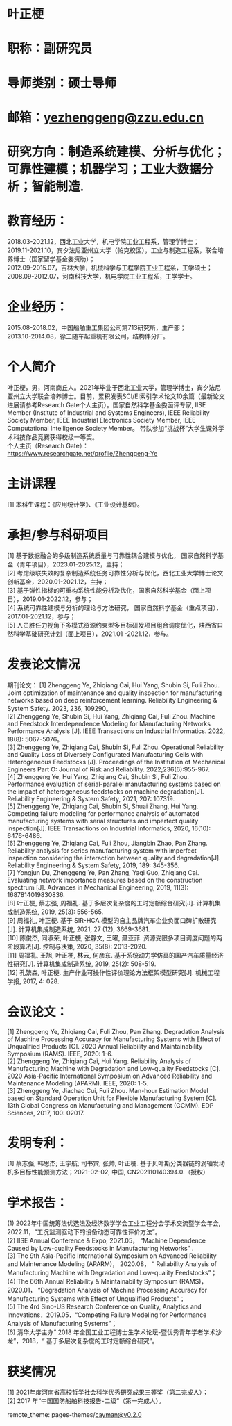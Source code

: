 # 叶正梗

# 职称：副研究员
# 导师类别：硕士导师
# 邮箱：yezhenggeng@zzu.edu.cn
# 研究方向：制造系统建模、分析与优化；可靠性建模；机器学习；工业大数据分析；智能制造. 
# 教育经历：
2018.03-2021.12，西北工业大学，机电学院工业工程系，管理学博士；<br>
2019.11-2021.10，宾夕法尼亚州立大学（帕克校区），工业与制造工程系，联合培养博士（国家留学基金委资助）；<br>
2012.09-2015.07，吉林大学，机械科学与工程学院工业工程系，工学硕士；<br>
2008.09-2012.07，河南科技大学，机电学院工业工程系，工学学士。<br>
# 企业经历：
2015.08-2018.02，中国船舶重工集团公司第713研究所，生产部；<br>
2013.10-2014.08，徐工随车起重机有限公司，结构件分厂。<br>

# 个人简介
叶正梗，男，河南商丘人。2021年毕业于西北工业大学，管理学博士，宾夕法尼亚州立大学联合培养博士。目前，累积发表SCI/EI索引学术论文10余篇（最新论文进展请参考Research Gate个人主页）。国家自然科学基金委函评专家, IISE Member (Institute of Industrial and Systems Engineers), IEEE Reliability Society Member, IEEE Industrial Electronics Society Member, IEEE Computational Intelligence Society Member。
带队参加“挑战杯”大学生课外学术科技作品竞赛获得校级一等奖。<br>
个人主页（Research Gate）： https://www.researchgate.net/profile/Zhenggeng-Ye

# 主讲课程
[1]	本科生课程：《应用统计学》、《工业设计基础》。


# 承担/参与科研项目
[1]	基于数据融合的多级制造系统质量与可靠性耦合建模与优化， 国家自然科学基金（青年项目），2023.01-2025.12，主持；<br>
[2]	考虑级联失效的复杂制造系统任务可靠性分析与优化，西北工业大学博士论文创新基金，2020.01-2021.12，主持；<br>
[3]	基于弹性指标的可重构系统性能分析及优化，国家自然科学基金（面上项目），2019.01-2022.12，参与；<br>
[4]	系统可靠性建模与分析的理论与方法研究， 国家自然科学基金（重点项目），2017.01-2021.12，参与；<br>
[5]	人员胜任力视角下多模式资源约束型多目标研发项目组合调度优化，陕西省自然科学基础研究计划（面上项目），2021.01 -2021.12，参与。<br>

# 发表论文情况
期刊论文：
[1] Zhenggeng Ye, Zhiqiang Cai, Hui Yang, Shubin Si, Fuli Zhou. Joint optimization of maintenance and quality inspection for manufacturing networks based on deep reinforcement learning. Reliability Engineering & System Safety. 2023, 236, 109290。<br>
[2] Zhenggeng Ye, Shubin Si, Hui Yang, Zhiqiang Cai, Fuli Zhou. Machine and Feedstock Interdependence Modeling for Manufacturing Networks Performance Analysis [J]. IEEE Transactions on Industrial Informatics. 2022, 18(8): 5067-5076。<br>
[3] Zhenggeng Ye, Zhiqiang Cai, Shubin Si, Fuli Zhou. Operational Reliability and Quality Loss of Diversely Configurated Manufacturing Cells with Heterogeneous Feedstocks [J]. Proceedings of the Institution of Mechanical Engineers Part O: Journal of Risk and Reliability. 2022;236(6):955-967.<br>
[4] Zhenggeng Ye, Hui Yang, Zhiqiang Cai, Shubin Si, Fuli Zhou. Performance evaluation of serial-parallel manufacturing systems based on the impact of heterogeneous feedstocks on machine degradation[J]. Reliability Engineering & System Safety, 2021, 207: 107319.<br> 
[5] Zhenggeng Ye, Zhiqiang Cai, Shubin Si, Shuai Zhang, Hui Yang. Competing failure modeling for performance analysis of automated manufacturing systems with serial structures and imperfect quality inspection[J]. IEEE Transactions on Industrial Informatics, 2020, 16(10): 6476-6486. <br>
[6] Zhenggeng Ye, Zhiqiang Cai, Fuli Zhou, Jiangbin Zhao, Pan Zhang. Reliability analysis for series manufacturing system with imperfect inspection considering the interaction between quality and degradation[J]. Reliability Engineering & System Safety, 2019, 189: 345-356. <br>
[7] Yongjun Du, Zhenggeng Ye, Pan Zhang, Yaqi Guo, Zhiqiang Cai. Evaluating network importance measures based on the construction spectrum [J]. Advances in Mechanical Engineering, 2019, 11(3): 1687814019830836. <br>
[8] 叶正梗, 蔡志强, 周福礼. 基于多层次复杂度的工时定额综合研究[J]. 计算机集成制造系统, 2019, 25(3): 556-565.<br>
[9] 周福礼, 叶正梗. 基于 SIR-HCA 模型的自主品牌汽车企业负面口碑扩散研究[J]. 计算机集成制造系统, 2021, 27 (12), 3669-3681.<br>
[10] 陈俊杰, 同淑荣, 叶正梗, 张静文, 王曜, 聂亚菲. 资源受限多项目调度问题的两阶段算法[J]. 控制与决策, 2020, 35(8): 2013-2020. <br>
[11] 周福礼, 王旭, 叶正梗, 林云, 何彦东. 基于系统动力学仿真的国产汽车质量经济性研究[J]. 计算机集成制造系统, 2019, 25(2): 508-519. <br>
[12] 孔繁森, 叶正梗. 生产作业可操作性评价理论方法框架模型研究[J]. 机械工程学报, 2017, 4: 028.<br>

# 会议论文： 
[1] Zhenggeng Ye, Zhiqiang Cai, Fuli Zhou, Pan Zhang. Degradation Analysis of Machine Processing Accuracy for Manufacturing Systems with Effect of Unqualified Products [C]. 2020 Annual Reliability and Maintainability Symposium (RAMS). IEEE, 2020: 1-6. <br>
[2] Zhenggeng Ye, Zhiqiang Cai, Hui Yang. Reliability Analysis of Manufacturing Machine with Degradation and Low-quality Feedstocks [C]. 2020 Asia-Pacific International Symposium on Advanced Reliability and Maintenance Modeling (APARM). IEEE, 2020: 1-5.<br>
[3] Zhenggeng Ye, Jiachao Cui, Fuli Zhou. Man-hour Estimation Model based on Standard Operation Unit for Flexible Manufacturing System [C]. 13th Global Congress on Manufacturing and Management (GCMM). EDP Sciences, 2017, 100: 02017. <br>

# 发明专利：
[1] 蔡志强; 韩思杰; 王宇航; 司书宾; 张帅; 叶正梗. 基于贝叶斯分类器链的涡轴发动机多目标性能预测方法；2021-02-02, 中国, CN202110140394.0.（授权）

# 学术报告：
(1) 2022年中国统筹法优选法及经济数学学会工业工程分会学术交流暨学会年会, 2022.11，“工况监测驱动下的设备动态可靠性评价方法”。<br>
(2) IISE Annual Conference & Expo, 2021.05， “Machine Dependence Caused by Low-quality Feedstocks in Manufacturing Networks” .<br>
(3) The 9th Asia-Pacific International Symposium on Advanced Reliability and Maintenance Modeling (APARM)， 2020.08， “ Reliability Analysis of Manufacturing Machine with Degradation and Low-quality Feedstocks”；<br>
(4) The 66th Annual Reliability & Maintainability Symposium (RAMS)，2020.01， “Degradation Analysis of Machine Processing Accuracy for Manufacturing Systems with Effect of Unqualified Products”；<br>
(5) The 4rd Sino-US Research Conference on Quality, Analytics and Innovations，2019.05，“Competing Failure Modeling for Performance Analysis of Manufacturing Systems”；<br>
(6) 清华大学主办“ 2018 年全国工业工程博士生学术论坛-暨优秀青年学者学术沙龙”，2018，“ 基于多层次复杂度的工时定额综合研究”。<br>


# 获奖情况
[1]	2021年度河南省高校哲学社会科学优秀研究成果三等奖（第二完成人）；<br>
[2]	2017 年“中国国防船舶科技报告-二级”（第一完成人）。

remote_theme: pages-themes/cayman@v0.2.0
